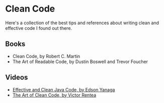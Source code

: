 # Clean Code

Here's a collection of the best tips and references about writing clean and effective code I found out there.

## Books

- Clean Code, by Robert C. Martin
- The Art of Readable Code, by Dustin Boswell and Trevor Foucher

## Videos

- [Effective and Clean Java Code, by Edson Yanaga](https://www.youtube.com/watch?v=03Mke-WMahQ)
- [The Art of Clean Code, by Victor Rentea](https://www.youtube.com/watch?v=AeWbJ5LIFNg)
